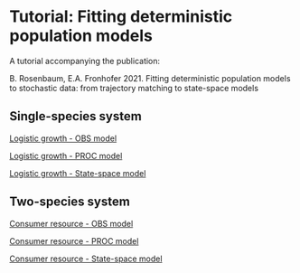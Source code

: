 # Tutorial: Fitting deterministic population models 

A tutorial accompanying the publication:

B. Rosenbaum, E.A. Fronhofer 2021. Fitting deterministic population models to stochastic data: from trajectory matching to state-space models 

## Single-species system

[Logistic growth - OBS model](https://benjamin-rosenbaum.github.io/fitting_deterministic_population_models/logistic_obs.html)

[Logistic growth - PROC model](https://benjamin-rosenbaum.github.io/fitting_deterministic_population_models/logistic_proc.html)

[Logistic growth - State-space model](https://benjamin-rosenbaum.github.io/fitting_deterministic_population_models/logistic_ssm.html)

## Two-species system

[Consumer resource - OBS model](https://benjamin-rosenbaum.github.io/fitting_deterministic_population_models/consumer_resource_obs.html)

[Consumer resource - PROC model](https://benjamin-rosenbaum.github.io/fitting_deterministic_population_models/consumer_resource_proc.html)

[Consumer resource - State-space model](https://benjamin-rosenbaum.github.io/fitting_deterministic_population_models/consumer_resource_ssm.html)


